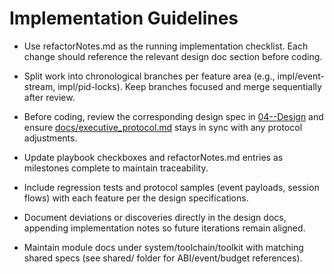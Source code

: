 # Implementation Guidelines

- Use refactorNotes.md as the running implementation checklist. Each change should reference the relevant design doc section before coding.
- Split work into chronological branches per feature area (e.g., impl/event-stream, impl/pid-locks). Keep branches focused and merge sequentially after review.
- Before coding, review the corresponding design spec in [04--Design](../04--Design/) and ensure [docs/executive_protocol.md](../../docs/executive_protocol.md) stays in sync with any protocol adjustments.
- Update playbook checkboxes and refactorNotes.md entries as milestones complete to maintain traceability.
- Include regression tests and protocol samples (event payloads, session flows) with each feature per the design specifications.
- Document deviations or discoveries directly in the design docs, appending implementation notes so future iterations remain aligned.

- Maintain module docs under system/toolchain/toolkit with matching shared specs (see shared/ folder for ABI/event/budget references).
